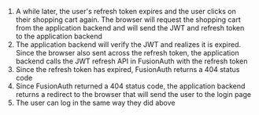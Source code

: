 1. A while later, the user's refresh token expires and the user clicks on their shopping cart again. The browser will request the shopping cart from the application backend and will send the JWT and refresh token to the application backend
1. The application backend will verify the JWT and realizes it is expired. Since the browser also sent across the refresh token, the application backend calls the JWT refresh API in FusionAuth with the refresh token
1. Since the refresh token has expired, FusionAuth returns a 404 status code
1. Since FusionAuth returned a 404 status code, the application backend returns a redirect to the browser that will send the user to the login page
1. The user can log in the same way they did above
